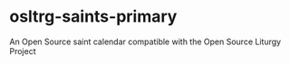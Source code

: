 # osltrg-saints-primary
An Open Source saint calendar compatible with the Open Source Liturgy Project
